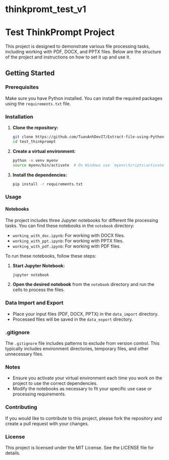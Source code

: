 # thinkpromt_test_v1
# Test ThinkPrompt Project

This project is designed to demonstrate various file processing tasks, including working with PDF, DOCX, and PPTX files. Below are the structure of the project and instructions on how to set it up and use it.

## Getting Started

### Prerequisites

Make sure you have Python installed. You can install the required packages using the `requirements.txt` file.

### Installation

1. **Clone the repository:**

    ```bash
    git clone https://github.com/TuanAnhDevIT/Extract-file-using-Python.git
    cd test_thinkprompt
    ```

2. **Create a virtual environment:**

    ```bash
    python -m venv myenv
    source myenv/bin/activate  # On Windows use `myenv\Scripts\activate`
    ```

3. **Install the dependencies:**

    ```bash
    pip install -r requirements.txt
    ```

### Usage

#### Notebooks

The project includes three Jupyter notebooks for different file processing tasks. You can find these notebooks in the `notebook` directory:

- `working_with_doc.ipynb`: For working with DOCX files.
- `working_with_ppt.ipynb`: For working with PPTX files.
- `working_with_pdf.ipynb`: For working with PDF files.

To run these notebooks, follow these steps:

1. **Start Jupyter Notebook:**

    ```bash
    jupyter notebook
    ```

2. **Open the desired notebook** from the `notebook` directory and run the cells to process the files.

### Data Import and Export

- Place your input files (PDF, DOCX, PPTX) in the `data_import` directory.
- Processed files will be saved in the `data_export` directory.

### .gitignore

The `.gitignore` file includes patterns to exclude from version control. This typically includes environment directories, temporary files, and other unnecessary files.

### Notes

- Ensure you activate your virtual environment each time you work on the project to use the correct dependencies.
- Modify the notebooks as necessary to fit your specific use case or processing requirements.

### Contributing

If you would like to contribute to this project, please fork the repository and create a pull request with your changes.

### License

This project is licensed under the MIT License. See the LICENSE file for details.
